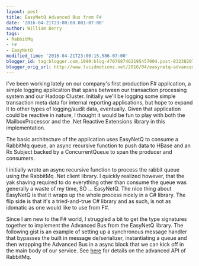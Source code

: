 ```yaml
---
layout: post
title: EasyNetQ Advanced Bus from F#
date: '2016-04-21T23:00:00.001-07:00'
author: William Berry
tags:
- RabbitMq
- F#
- EasyNetQ
modified_time: '2016-04-21T23:00:15.586-07:00'
blogger_id: tag:blogger.com,1999:blog-4707687462195457004.post-8323820745582513056
blogger_orig_url: http://www.lucidmotions.net/2016/04/easynetq-advanced-bus-from-f.html
---
```


I've been working lately on our company's first production F# application, a 
simple logging application that spans between our transaction processing 
system and our Hadoop Cluster.  Initially we'll be logging some simple 
transaction meta data for internal reporting applications, but hope to expand 
it to other types of logging/audit data, eventually.  Given that application 
could be reactive in nature, I thought it would be fun to play with both the 
MailboxProcessor and the .Net Reactive Extensions library in this 
implementation. 

The basic architecture of the application uses EasyNetQ to consume a RabbitMq 
queue, an async recursive function to push data to HBase and an Rx Subject 
backed by a ConcurrentQueue to span the producer and consumers. 

I initially wrote an async recursive function to process the rabbit queue 
using the RabbitMq .Net client library.  I quickly realized however, that the 
yak shaving required to do everything other than consume the queue was 
generally a waste of my time, SO ... EasyNetQ.  The nice thing about EasyNetQ 
is that it wraps up the whole process nicely in a C# library.  The flip side 
is that it's a tried-and-true C# library and as such, is not as idomatic as 
one would like to use from F#. 

Since I am new to the F# world, I struggled a bit to get the type signatures 
together to implement the Advanced Bus from the EasyNetQ library.  The 
following gist is an example of setting up a synchronous message handler that 
bypasses the built in message de/serializer, instantiating a queue and then 
wrapping the Advanced Bus in a async block that we can kick off in the main 
body of our service. See 
[here](https://github.com/EasyNetQ/EasyNetQ/wiki/the-advanced-api) for details 
on the advanced API of RabbitMq. 
<script 
src="https://gist.github.com/WilliamBerryiii/132d7dc6c0571b5907ea0a9f6ad6949b.js"></script> 